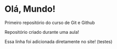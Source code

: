 # Olá, Mundo!
 Primeiro repositório do curso de Git e Github

Repositório criado durante uma aula!

Essa linha foi adicionada diretamente no site! (testes)
